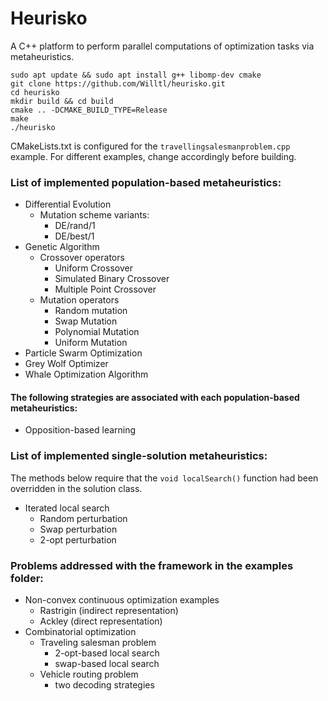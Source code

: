 # Heurisko

A C++ platform to perform parallel computations of optimization tasks via metaheuristics. 

```  
sudo apt update && sudo apt install g++ libomp-dev cmake
git clone https://github.com/Willtl/heurisko.git
cd heurisko
mkdir build && cd build
cmake .. -DCMAKE_BUILD_TYPE=Release 
make
./heurisko
```

CMakeLists.txt is configured for the `travellingsalesmanproblem.cpp` example. For different examples, change accordingly before building.

### List of implemented population-based metaheuristics:
- Differential Evolution
   - Mutation scheme variants:
      - DE/rand/1
      - DE/best/1
- Genetic Algorithm
   - Crossover operators
      - Uniform Crossover
      - Simulated Binary Crossover
      - Multiple Point Crossover 
   - Mutation operators
      - Random mutation
      - Swap Mutation
      - Polynomial Mutation
      - Uniform Mutation 
- Particle Swarm Optimization
- Grey Wolf Optimizer
- Whale Optimization Algorithm

#### The following strategies are associated with each population-based metaheuristics:
- Opposition-based learning

### List of implemented single-solution metaheuristics:
The methods below require that the `void localSearch()` function had been overridden in the solution class.
- Iterated local search
   - Random perturbation
   - Swap perturbation
   - 2-opt perturbation

### Problems addressed with the framework in the examples folder:
- Non-convex continuous optimization examples
   - Rastrigin (indirect representation)
   - Ackley    (direct   representation)
- Combinatorial optimization
   - Traveling  salesman problem
      - 2-opt-based local search
      - swap-based local search
   - Vehicle routing problem
      - two decoding strategies 
   
